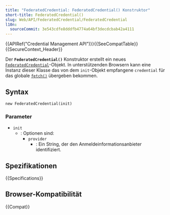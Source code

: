```yaml
---
title: "FederatedCredential: FederatedCredential() Konstruktor"
short-title: FederatedCredential()
slug: Web/API/FederatedCredential/FederatedCredential
l10n:
  sourceCommit: 3e543cdfe8dddfb4774a64bf3decdcbab42a4111
---
```


{{APIRef("Credential Management API")}}{{SeeCompatTable}}{{SecureContext_Header}}

Der **`FederatedCredential()`** Konstruktor erstellt ein neues [`FederatedCredential`](/de/docs/Web/API/FederatedCredential)-Objekt. In unterstützenden Browsern kann eine Instanz dieser Klasse das von dem `init`-Objekt empfangene `credential` für das globale [`fetch()`](/de/docs/Web/API/Window/fetch) übergeben bekommen.

## Syntax

```js-nolint
new FederatedCredential(init)
```

### Parameter

- `init`
  - : Optionen sind:
    - `provider`
      - : Ein String, der den Anmeldeinformationsanbieter identifiziert.

## Spezifikationen

{{Specifications}}

## Browser-Kompatibilität

{{Compat}}
